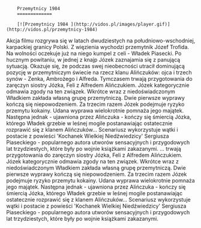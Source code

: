 
        Przemytnicy 1984 
        =============
        
        [![Przemytnicy 1984 ](http://vidos.pl/images/player.gif)](http://vidos.pl/przemytnicy-1984)
        
        
 Akcja filmu rozgrywa się w latach dwudziestych na południowo-wschodniej, karpackiej granicy Polski. Z więzienia wychodzi przemytnik Józef Trofida. Na wolności oczekuje już na niego kumpel z celi - Władek Piasecki. Po hucznym powitaniu, w jednej z knajp Józek zaznajamia się z panującą sytuacją. Okazuje się, że podczas swej nieobecności utracił dominującą pozycję w przemytniczym świecie na rzecz klanu Alińczuków: ojca i trzech synów - Zenka, Ambrożego i Alfreda. Tymczasem trwają przygotowania do zaręczyn siostry Józka, Feli z Alfredem Alińczukiem. Józek kategorycznie odmawia zgody na ten związek. Wkrótce wraz z niedoświadczonym Władkiem zakłada własną grupę przemytniczą. Dwie pierwsze wyprawy kończą się niepowodzeniem. Za trzecim razem Józek podejmuje ryzyko przemytu kokainy. Udana wyprawa wielokrotnie pomnaża jego majątek. Następna jednak - ujawniona przez Alińczuka - kończy się śmiercią Józka, którego Władek grzebie w leśnej mogile postanawiając ostatecznie rozprawić się z klanem Alińczuków... Scenariusz wykorzystuje wątki i postacie z powieści 'Kochanek Wielkiej Niedźwiedzicy' Sergiusza Piaseckiego - popularnego autora utworów sensacyjnych i przygodowych lat trzydziestych, które były po wojnie książkami zakazanymi.   ... trwają przygotowania do zaręczyn siostry Józka, Feli z Alfredem Alińczukiem. Józek kategorycznie odmawia zgody na ten związek. Wkrótce wraz z niedoświadczonym Władkiem zakłada własną grupę przemytniczą. Dwie pierwsze wyprawy kończą się niepowodzeniem. Za trzecim razem Józek podejmuje ryzyko przemytu kokainy. Udana wyprawa wielokrotnie pomnaża jego majątek. Następna jednak - ujawniona przez Alińczuka - kończy się śmiercią Józka, którego Władek grzebie w leśnej mogile postanawiając ostatecznie rozprawić się z klanem Alińczuków... Scenariusz wykorzystuje wątki i postacie z powieści 'Kochanek Wielkiej Niedźwiedzicy' Sergiusza Piaseckiego - popularnego autora utworów sensacyjnych i przygodowych lat trzydziestych, które były po wojnie książkami zakazanymi.
    